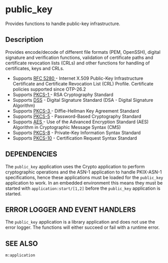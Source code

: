 <!--
%CopyrightBegin%

Copyright Ericsson AB 2023. All Rights Reserved.

Licensed under the Apache License, Version 2.0 (the "License");
you may not use this file except in compliance with the License.
You may obtain a copy of the License at

    http://www.apache.org/licenses/LICENSE-2.0

Unless required by applicable law or agreed to in writing, software
distributed under the License is distributed on an "AS IS" BASIS,
WITHOUT WARRANTIES OR CONDITIONS OF ANY KIND, either express or implied.
See the License for the specific language governing permissions and
limitations under the License.

%CopyrightEnd%
-->
# public_key

Provides functions to handle public-key infrastructure.

## Description

Provides encode/decode of different file formats (PEM, OpenSSH), digital
signature and verification functions, validation of certificate paths and
certificate revocation lists (CRLs) and other functions for handling of
certificates, keys and CRLs.

- Supports [RFC 5280 ](http://www.ietf.org/rfc/rfc5280.txt)\- Internet X.509
  Public-Key Infrastructure Certificate and Certificate Revocation List (CRL)
  Profile. Certificate policies supported since OTP-26.2
- Supports [PKCS-1 ](http://www.ietf.org/rfc/rfc3447.txt)\- RSA Cryptography
  Standard
- Supports
  [DSS](http://csrc.nist.gov/publications/fips/fips186-3/fips_186-3.pdf) \-
  Digital Signature Standard (DSA - Digital Signature Algorithm)
- Supports
  [PKCS-3 ](https://web.archive.org/web/20170417091930/https://www.emc.com/emc-plus/rsa-labs/standards-initiatives/pkcs-3-diffie-hellman-key-agreement-standar.htm)\-
  Diffie-Hellman Key Agreement Standard
- Supports [PKCS-5](http://www.ietf.org/rfc/rfc2898.txt) \- Password-Based
  Cryptography Standard
- Supports [AES ](http://www.ietf.org/rfc/fc3565.txt)\- Use of the Advanced
  Encryption Standard (AES) Algorithm in Cryptographic Message Syntax (CMS)
- Supports [PKCS-8](http://www.ietf.org/rfc/rfc5208.txt) \- Private-Key
  Information Syntax Standard
- Supports [PKCS-10](http://www.ietf.org/rfc/rfc5967.txt) \- Certification
  Request Syntax Standard

## DEPENDENCIES

The `public_key` application uses the Crypto application to perform
cryptographic operations and the ASN-1 application to handle PKIX-ASN-1
specifications, hence these applications must be loaded for the `public_key`
application to work. In an embedded environment this means they must be started
with `application:start/[1,2]` before the `public_key` application is started.

## ERROR LOGGER AND EVENT HANDLERS

The `public_key` application is a library application and does not use the error
logger. The functions will either succeed or fail with a runtime error.

## SEE ALSO

`m:application`
